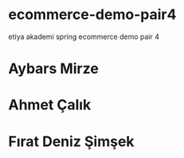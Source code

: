 # ecommerce-demo-pair4
etiya akademi spring ecommerce demo pair 4
# Aybars Mirze
# Ahmet Çalık
# Fırat Deniz Şimşek
